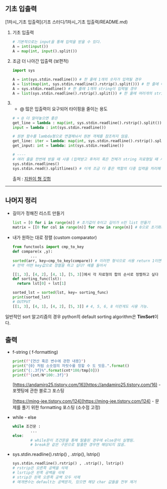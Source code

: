 ## 기초 입출력
[1차시_기초 입출력](기초 스터디/1차시_기초 입출력/README.md)
1. 기초 입출력

    ```python
    # 기본적으로는 input을 통해 입력을 받을 수 있다.
    A = int(input())
    A = map(int, input().split())
    ```

2. 조금 더 나아간 입출력 (보편적)

    ```python
    import sys

    A = int(sys.stdin.readline()) # 한 줄에 1개의 숫자가 입력될 경우
    A = list(map(int, sys.stdin.readline().rstrip().split())) # 한 줄에 여러개의 숫자가 입력될 경우
    A = sys.stdin.readline() # 한 줄에 1개의 string이 입력될 경우
    A = list(sys.stdin.readline().rstrip().split()) # 한 줄에 여러개의 string이 입력될 경우
    ```

3. + @ 많은 입출력이 요구되어 타이핑을 줄이는 용도

    ```python
    # + @ 더 알아놓으면 좋은 
    get_line = lambda : map(int, sys.stdin.readline().rstrip().split())
    input = lambda : int(sys.stdin.readline())

    # 원본 함수를 lambda형으로 연결해놔서 원본 객체를 참조하지 않음.
    get_line: iter = lambda: map(int, sys.stdin.readline().rstrip().split())
    get_input: int = lambda: int(sys.stdin.readline())

    # ----
    # 여러 줄을 한번에 받을 때 사용 (입력받고 후처리 혹은 전체가 string 자료형일 때 사용)
    sys.stdin.readlines()
    sys.stdin.read().splitlines() # 이게 조금 더 좋은 역할의 다중 입력을 처리해 주는 듯...?
    ```

    출처 : [지원이 형 깃헙](https://github.com/JiwonDev/BOJ-Algorithm-python)

---

## 나머지 정리

- 길이가 정해진 리스트 만들기

    ```python
    list = [0 for i in range(n)] # 초기값이 0이고 길이가 n인 list 만들기
    matrix = [[0 for col in range(n)] for row in range(n)] # 0으로 초기화된 2차원 배열
    ```

- 내가 원하는 대로 정렬 (custom comparator)

    ```python
    from functools import cmp_to_key
    def compare(x ,y):
    		...
    sorted(arr, key=cmp_to_key(compare)) # 이러한 형식으로 사용 return 1이면 교환해야할 때 그대로 둘 때 0, -1
    # 만약 어떤 key값으로 정렬을 하고 싶다? 예를 들어서 

    [[1, 3], [4, 2], [4, 1], [5, 3]]에서 각 자료형의 합의 순서로 정렬하고 싶다
    def sorting_func(lst):
      return lst[0] + lst[1]

    sorted_lst = sorted(lst, key= sorting_func)
    print(sorted_lst)
    # OUTPUT
    [[1, 3], [4, 1], [4, 2], [5, 3]] # 4, 5, 6, 8 이런게도 사용 가능.
    ```

일반적인 sort 알고리즘의 경우 python의 default sorting algorithm은 **TimSort**이다.

## 출력

- f-string ( f-formatting)

    ```python
    print(f"{연산 혹은 변수에 관한 내용}")
    print("{0} 처럼 소숫점의 자릿수를 정할 수 도 잇음.".format()
    print("{:.3f}%".format(cnt*100/tmp[0]))
    print(f"{cnt/N*100:.3f}")
    ```

    [https://andamiro25.tistory.com/16](https://andamiro25.tistory.com/16) - 포멧팅에 관한 블로그 포스팅

    [https://ming-jee.tistory.com/124](https://ming-jee.tistory.com/124) - 문제를 풀기 위한 formatting 포스팅 (소수점 고정)

- while - else

    ```python
    while 조건문 : 
    		...
    else:
    		# while문이 조건문을 통해 탈출된 경우에 else문이 실행됨.
    		# break문 같은 구문으로 탈출한 경우엔 해당되지 않음.

    ```

- sys.stdin.readline().rstrip() , .strip(), lstrip()

    ```python
    sys.stdin.readline().rstrip() , .strip(), lstrip()
    # rstrip은 오른쪽 공백을 삭제
    # lsrtip은 왼쪽 공백을 삭제
    # strip은 왼쪽 오른쪽 공백 모두 삭제
    # 매개변수는 default는 공백문자, 있으면 해당 char 값들을 전부 제거
    ```
